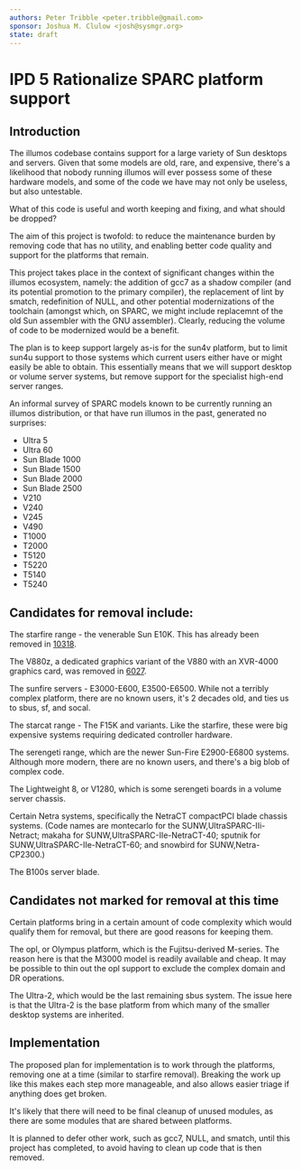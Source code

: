 ```yaml
---
authors: Peter Tribble <peter.tribble@gmail.com>
sponsor: Joshua M. Clulow <josh@sysmgr.org>
state: draft
---
```


# IPD 5 Rationalize SPARC platform support


## Introduction

The illumos codebase contains support for a large variety of Sun
desktops and servers. Given that some models are old, rare, and expensive,
there's a likelihood that nobody running illumos will ever possess some
of these hardware models, and some of the code we have may not only be
useless, but also untestable.

What of this code is useful and worth keeping and fixing, and what should
be dropped?

The aim of this project is twofold: to reduce the maintenance burden by
removing code that has no utility, and enabling better code quality and
support for the platforms that remain.

This project takes place in the context of significant changes within the
illumos ecosystem, namely: the addition of gcc7 as a shadow compiler (and
its potential promotion to the primary compiler), the replacement of lint
by smatch, redefinition of NULL, and other potential modernizations of the
toolchain (amongst which, on SPARC, we might include replacemnt of the
old Sun assembler with the GNU assembler). Clearly, reducing the volume
of code to be modernized would be a benefit.

The plan is to keep support largely as-is for the sun4v platform, but to
limit sun4u support to those systems which current users either have or
might easily be able to obtain. This essentially means that we will support
desktop or volume server systems, but remove support for the specialist
high-end server ranges.

An informal survey of SPARC models known to be currently running an illumos
distribution, or that have run illumos in the past, generated no surprises:

* Ultra 5
* Ultra 60
* Sun Blade 1000
* Sun Blade 1500
* Sun Blade 2000
* Sun Blade 2500
* V210
* V240
* V245
* V490
* T1000
* T2000
* T5120
* T5220
* T5140
* T5240

## Candidates for removal include:

The starfire range - the venerable Sun E10K. This has already been removed
in [10318](https://www.illumos.org/issues/10318).

The V880z, a dedicated graphics variant of the V880 with an XVR-4000 graphics
card, was removed in [6027](https://www.illumos.org/issues/6027).

The sunfire servers - E3000-E600, E3500-E6500. While not a terribly complex
platform, there are no known users, it's 2 decades old, and ties us to sbus,
sf, and socal.

The starcat range - The F15K and variants. Like the starfire, these were big
expensive systems requiring dedicated controller hardware.

The serengeti range, which are the newer Sun-Fire E2900-E6800 systems. Although
more modern, there are no known users, and there's a big blob of complex
code.

The Lightweight 8, or V1280, which is some serengeti boards in a
volume server chassis.

Certain Netra systems, specifically the NetraCT compactPCI blade chassis
systems. (Code names are montecarlo for the SUNW,UltraSPARC-IIi-Netract;
makaha for SUNW,UltraSPARC-IIe-NetraCT-40; sputnik for
SUNW,UltraSPARC-IIe-NetraCT-60; and snowbird for SUNW,Netra-CP2300.)

The B100s server blade.

## Candidates not marked for removal at this time

Certain platforms bring in a certain amount of code complexity which
would qualify them for removal, but there are good reasons for keeping
them.

The opl, or Olympus platform, which is the Fujitsu-derived M-series.
The reason here is that the M3000 model is readily available and cheap.
It may be possible to thin out the opl support to exclude the complex
domain and DR operations.

The Ultra-2, which would be the last remaining sbus system. The issue here
is that the Ultra-2 is the base platform from which many of the smaller
desktop systems are inherited.

## Implementation

The proposed plan for implementation is to work through the platforms,
removing one at a time (similar to starfire removal). Breaking the work
up like this makes each step more manageable, and also allows easier triage
if anything does get broken.

It's likely that there will need to be final cleanup of unused modules, as
there are some modules that are shared between platforms.

It is planned to defer other work, such as gcc7, NULL, and smatch, until
this project has completed, to avoid having to clean up code that is then
removed.
